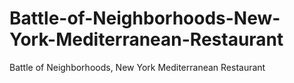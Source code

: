 # Battle-of-Neighborhoods-New-York-Mediterranean-Restaurant
Battle of Neighborhoods, New York Mediterranean Restaurant
